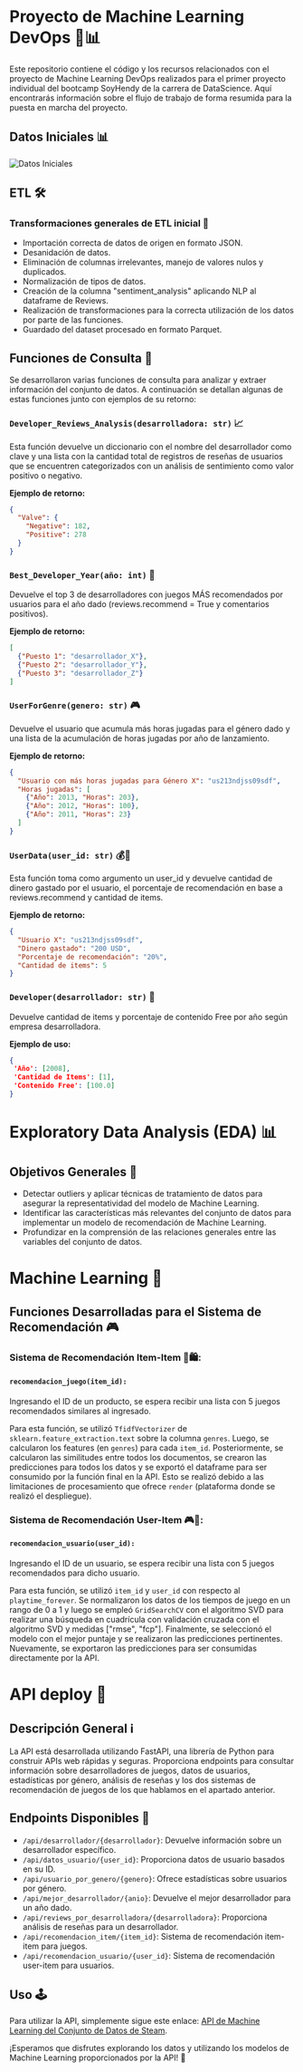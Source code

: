 
# Proyecto de Machine Learning DevOps 🤖📊

Este repositorio contiene el código y los recursos relacionados con el proyecto de Machine Learning DevOps realizados para el primer proyecto individual del bootcamp SoyHendy de la carrera de DataScience. Aquí encontrarás información sobre el flujo de trabajo de forma resumida para la puesta en marcha del proyecto.

## Datos Iniciales 📊

![Datos Iniciales](assets\datos_iniciales.PNG)

## ETL 🛠️

### Transformaciones generales de ETL inicial 🔄

- Importación correcta de datos de origen en formato JSON.
- Desanidación de datos.
- Eliminación de columnas irrelevantes, manejo de valores nulos y duplicados.
- Normalización de tipos de datos.
- Creación de la columna "sentiment_analysis" aplicando NLP al dataframe de Reviews.
- Realización de transformaciones para la correcta utilización de los datos por parte de las funciones.
- Guardado del dataset procesado en formato Parquet.

## Funciones de Consulta 📝

Se desarrollaron varias funciones de consulta para analizar y extraer información del conjunto de datos. A continuación se detallan algunas de estas funciones junto con ejemplos de su retorno:

### `Developer_Reviews_Analysis(desarrolladora: str)` 📈

Esta función devuelve un diccionario con el nombre del desarrollador como clave y una lista con la cantidad total de registros de reseñas de usuarios que se encuentren categorizados con un análisis de sentimiento como valor positivo o negativo.

**Ejemplo de retorno:**

```json
{
  "Valve": {
    "Negative": 182,
    "Positive": 278
  }
}
```

### `Best_Developer_Year(año: int)` 🥇

Devuelve el top 3 de desarrolladores con juegos MÁS recomendados por usuarios para el año dado (reviews.recommend = True y comentarios positivos).

**Ejemplo de retorno:**

```json
[
  {"Puesto 1": "desarrollador_X"},
  {"Puesto 2": "desarrollador_Y"},
  {"Puesto 3": "desarrollador_Z"}
]
```

### `UserForGenre(genero: str)` 🎮

Devuelve el usuario que acumula más horas jugadas para el género dado y una lista de la acumulación de horas jugadas por año de lanzamiento.

**Ejemplo de retorno:**

```json
{
  "Usuario con más horas jugadas para Género X": "us213ndjss09sdf",
  "Horas jugadas": [
    {"Año": 2013, "Horas": 203},
    {"Año": 2012, "Horas": 100},
    {"Año": 2011, "Horas": 23}
  ]
}
```

### `UserData(user_id: str)` 💰👤

Esta función toma como argumento un user_id y devuelve cantidad de dinero gastado por el usuario, el porcentaje de recomendación en base a reviews.recommend y cantidad de items.

**Ejemplo de retorno:**

```json
{
  "Usuario X": "us213ndjss09sdf",
  "Dinero gastado": "200 USD",
  "Porcentaje de recomendación": "20%",
  "Cantidad de items": 5
}
```

### `Developer(desarrollador: str)` 📅

Devuelve cantidad de items y porcentaje de contenido Free por año según empresa desarrolladora.

**Ejemplo de uso:**

```json
{
 'Año': [2008],
 'Cantidad de Items': [1],
 'Contenido Free': [100.0]
}
```

# Exploratory Data Analysis (EDA) 📊

## Objetivos Generales 🎯
- Detectar outliers y aplicar técnicas de tratamiento de datos para asegurar la representatividad del modelo de Machine Learning.
- Identificar las características más relevantes del conjunto de datos para implementar un modelo de recomendación de Machine Learning.
- Profundizar en la comprensión de las relaciones generales entre las variables del conjunto de datos.

# Machine Learning 🤖

## Funciones Desarrolladas para el Sistema de Recomendación 🎮

### Sistema de Recomendación Item-Item 🛒🛍️:

#### `recomendacion_juego(item_id):`

Ingresando el ID de un producto, se espera recibir una lista con 5 juegos recomendados similares al ingresado.

Para esta función, se utilizó `TfidfVectorizer` de `sklearn.feature_extraction.text` sobre la columna `genres`. Luego, se calcularon los features (en `genres`) para cada `item_id`. Posteriormente, se calcularon las similitudes entre todos los documentos, se crearon las predicciones para todos los datos y se exportó el dataframe para ser consumido por la función final en la API. Esto se realizó debido a las limitaciones de procesamiento que ofrece `render` (plataforma donde se realizó el despliegue).

### Sistema de Recomendación User-Item 🎮👤:

#### `recomendacion_usuario(user_id):`

Ingresando el ID de un usuario, se espera recibir una lista con 5 juegos recomendados para dicho usuario.

Para esta función, se utilizó `item_id` y `user_id` con respecto al `playtime_forever`. Se normalizaron los datos de los tiempos de juego en un rango de 0 a 1 y luego se empleó `GridSearchCV` con el algoritmo SVD para realizar una búsqueda en cuadrícula con validación cruzada con el algoritmo SVD y medidas ["rmse", "fcp"]. Finalmente, se seleccionó el modelo con el mejor puntaje y se realizaron las predicciones pertinentes. Nuevamente, se exportaron las predicciones para ser consumidas directamente por la API.

# API deploy 🚀

## Descripción General ℹ️

La API está desarrollada utilizando FastAPI, una librería de Python para construir APIs web rápidas y seguras. Proporciona endpoints para consultar información sobre desarrolladores de juegos, datos de usuarios, estadísticas por género, análisis de reseñas y los dos sistemas de recomendación de juegos de los que hablamos en el apartado anterior.

## Endpoints Disponibles 📡

- `/api/desarrollador/{desarrollador}`: Devuelve información sobre un desarrollador específico.
- `/api/datos_usuario/{user_id}`: Proporciona datos de usuario basados en su ID.
- `/api/usuario_por_genero/{genero}`: Ofrece estadísticas sobre usuarios por género.
- `/api/mejor_desarrollador/{anio}`: Devuelve el mejor desarrollador para un año dado.
- `/api/reviews_por_desarrolladora/{desarrolladora}`: Proporciona análisis de reseñas para un desarrollador.
- `/api/recomendacion_item/{item_id}`: Sistema de recomendación item-item para juegos.
- `/api/recomendacion_usuario/{user_id}`: Sistema de recomendación user-item para usuarios.

## Uso 🕹️

Para utilizar la API, simplemente sigue este enlace: [API de Machine Learning del Conjunto de Datos de Steam](https://steam-data-project.onrender.com/docs).

¡Esperamos que disfrutes explorando los datos y utilizando los modelos de Machine Learning proporcionados por la API! 🚀